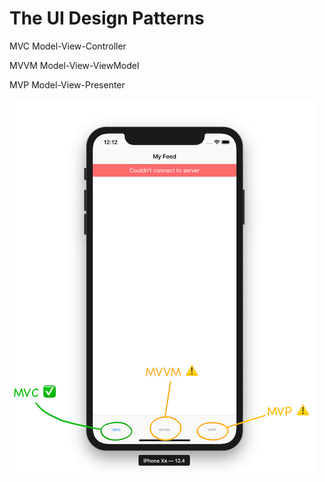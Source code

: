 # The UI Design Patterns 

MVC
Model-View-Controller

MVVM
Model-View-ViewModel
 
MVP
Model-View-Presenter


![Feed iOS App UI](feed_ios_app_ui.png)
